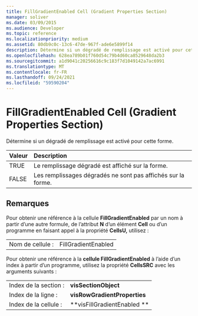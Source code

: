 ```yaml
---
title: FillGradientEnabled Cell (Gradient Properties Section)
manager: soliver
ms.date: 03/09/2015
ms.audience: Developer
ms.topic: reference
ms.localizationpriority: medium
ms.assetid: 80db9c0c-13c6-47de-967f-ade6e5899f14
description: Détermine si un dégradé de remplissage est activé pour cette forme.
ms.openlocfilehash: 628ea789b01f760d54c79b4d60ca8529648da2b3
ms.sourcegitcommit: a1d9041c20256616c9c183f7d1049142a7ac6991
ms.translationtype: MT
ms.contentlocale: fr-FR
ms.lasthandoff: 09/24/2021
ms.locfileid: "59590204"
---
```

# <a name="fillgradientenabled-cell-gradient-properties-section"></a>FillGradientEnabled Cell (Gradient Properties Section)

Détermine si un dégradé de remplissage est activé pour cette forme. 
  
|**Valeur**|**Description**|
|:-----|:-----|
|TRUE  <br/> |Le remplissage dégradé est affiché sur la forme.  <br/> |
|FALSE  <br/> |Les remplissages dégradés ne sont pas affichés sur la forme.  <br/> |
   
## <a name="remarks"></a>Remarques

Pour obtenir une référence à la cellule **FillGradientEnabled** par un nom à partir d’une autre formule, de l’attribut **N** d’un élément **Cell** ou d’un programme en faisant appel à la propriété **CellsU,** utilisez : 
  
|||
|:-----|:-----|
| Nom de cellule :  <br/> | FillGradientEnabled  <br/> |
   
Pour obtenir une référence à la **cellule FillGradientEnabled** à l’aide d’un index à partir d’un programme, utilisez la propriété **CellsSRC** avec les arguments suivants : 
  
|||
|:-----|:-----|
| Index de la section :  <br/> |**visSectionObject** <br/> |
| Index de la ligne :  <br/> |**visRowGradientProperties** <br/> |
| Index de la cellule :  <br/> |**visFillGradientEnabled ** <br/> |
   

